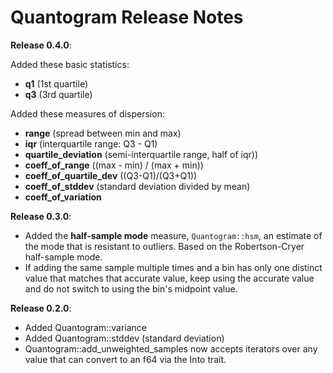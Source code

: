 # Quantogram Release Notes

**Release 0.4.0**:

Added these basic statistics:

 - **q1** (1st quartile)
 - **q3** (3rd quartile)

Added these measures of dispersion: 

 - **range** (spread between min and max)
 - **iqr** (interquartile range: Q3 - Q1)        
 - **quartile_deviation** (semi-interquartile range, half of iqr))
 - **coeff_of_range** ((max - min) / (max + min))
 - **coeff_of_quartile_dev** ((Q3-Q1)/(Q3+Q1))
 - **coeff_of_stddev** (standard deviation divided by mean)
 - **coeff_of_variation**

**Release 0.3.0**:

 - Added the **half-sample mode** measure, `Quantogram::hsm`, an estimate of the mode that is resistant to outliers. Based on the Robertson-Cryer half-sample mode.
 - If adding the same sample multiple times and a bin has only one distinct value that matches that accurate value, keep using the accurate value and do not switch to using the bin's midpoint value.

  
**Release 0.2.0**:

 - Added Quantogram::variance
 - Added Quantogram::stddev (standard deviation)
 - Quantogram::add_unweighted_samples now accepts iterators over any value that can convert to an f64 via the Into trait.